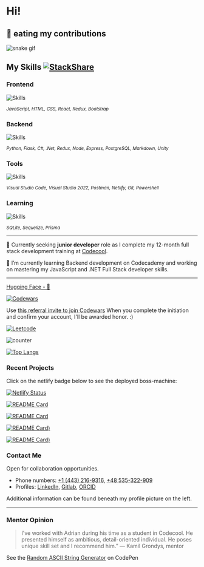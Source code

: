 # Hi! 

## :snake: eating my contributions 

![snake gif](https://github.com/abenteuerzeit/abenteuerzeit/blob/output/github-contribution-grid-snake.svg)

## My Skills  [![StackShare](http://img.shields.io/badge/tech-stack-0690fa.svg?style=flat)](https://stackshare.io/abenteuerzeit/my-stack) 

### Frontend

![Skills](https://skillicons.dev/icons?i=js,html,css,react,redux,bootstrap&theme=dark&perline=3)

*<sub>JavaScript, HTML, CSS, React, Redux, Bootstrap </sub>*

### Backend

![Skills](https://skillicons.dev/icons?i=py,flask,cs,dotnet,redux,nodejs,express,postgres,md,unity&theme=dark&perline=5)

*<sub>Python, Flask, C#, .Net, Redux, Node, Express, PostgreSQL, Markdown, Unity</sub>*

### Tools
![Skills](https://skillicons.dev/icons?i=vscode,visualstudio,postman,netlify,git,powershell&theme=dark&perline=6)

*<sub>Visual Studio Code, Visual Studio 2022, Postman, Netlify, Git, Powershell</sub>*

### Learning
![Skills](https://skillicons.dev/icons?i=sqlite,sequelize,prisma&theme=dark&perline=6)

*<sub>SQLite, Sequelize, Prisma </sub>*

             
***

🔭 Currently seeking **junior developer** role as I complete my 12-month full stack development training at [Codecool](https://github.com/CodecoolGlobal).

🌱 I’m currently learning Backend development on Codecademy and working on mastering my JavaScript and .NET Full Stack developer skills.

***

[Hugging Face - 🤗](https://huggingface.co/abenteuerzeit)

[![Codewars](https://www.codewars.com/users/abenteuerzeit/badges/small)](https://www.codewars.com/users/abenteuerzeit)

Use [this referral invite to join Codewars](www.codewars.com/r/xcXHsA) 
When you complete the initiation and confirm your account, I'll be awarded honor. :)

[![Leetcode](https://badges.peiyuan.ch/leetcode/abenteuerzeit/name?logo=leetcode&label=leetcode&style=for-the-badge)](https://leetcode.com/abenteuerzeit/)

![counter](https://enb6254mo1wkgw.m.pipedream.net)

[![Top Langs](https://github-readme-stats.vercel.app/api/top-langs/?username=abenteuerzeit&show_icons=true&theme=radical&layout=compact)](https://github.com/abenteuerzeit?tab=repositories)

### Recent Projects

Click on the netlify badge below to see the deployed boss-machine:  

[![Netlify Status](https://api.netlify.com/api/v1/badges/a11637ab-36ef-4a0d-ba95-0bd10e638b91/deploy-status)](https://boss-machine-abenteuerzeit.netlify.app/#/)


[![README Card](https://github-readme-stats.vercel.app/api/pin/?username=abenteuerzeit&repo=boss-machine&theme=radical)](https://github.com/abenteuerzeit/boss-machine.git)

[![README Card](https://github-readme-stats.vercel.app/api/pin/?username=abenteuerzeit&repo=github-oauth-app&theme=radical)](https://github.com/abenteuerzeit/github-oauth-app)

[![README Card](https://github-readme-stats.vercel.app/api/pin/?username=abenteuerzeit&repo=SuperTests&theme=radical))](https://github.com/abenteuerzeit/SuperTests)

[![README Card](https://github-readme-stats.vercel.app/api/pin/?username=abenteuerzeit&repo=uni-umowy&theme=radical))](https://github.com/abenteuerzeit/uni-umowy)

### Contact Me

Open for collaboration opportunities.

- Phone numbers: [+1 (443) 216-9316](tel:+14432169316), [+48 535-322-909](tel:+48535322900)
- Profiles: [LinkedIn](www.linkedin.com/in/abenteuerzeit/), [Gitlab](gitlab.com/abenteuerzeit), [ORCID](https://orcid.org/0000-0001-6813-7490)

Additional information can be found beneath my profile picture on the left.

***
### Mentor Opinion

> I've worked with Adrian during his time as a student in Codecool. He presented himself as ambitious, detail-oriented individual. He poses unique skill set and I recommend him.”
> — Kamil Grondys, mentor

<!--
**abenteuerzeit/abenteuerzeit** is a ✨ _special_ ✨ repository because its `README.md` (this file) appears on your GitHub profile.

Here are some ideas to get you started:

- 🔭 I’m currently working on ...
- 🌱 I’m currently learning ...
- 👯 I’m looking to collaborate on ...
- 🤔 I’m looking for help with ...
- 💬 Ask me about ...
- 📫 How to reach me: ...
- 😄 Pronouns: ...
- ⚡ Fun fact: ...
-->

See the [Random ASCII String Generator](https://codepen.io/abenteuerzeit/full/xxJzzER) on CodePen
